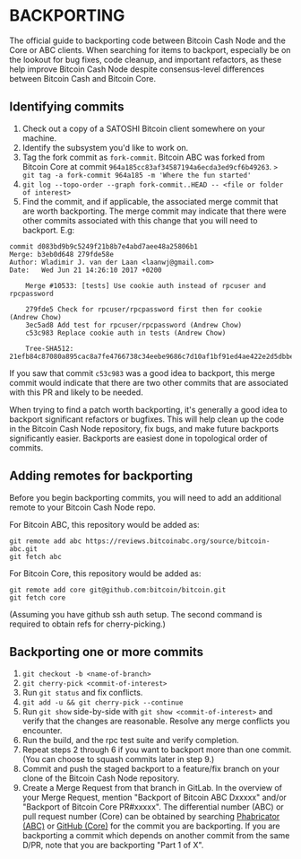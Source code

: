 BACKPORTING
===========

The official guide to backporting code between Bitcoin Cash Node and the Core or
ABC clients. When searching for items to backport, especially be on the lookout
for bug fixes, code cleanup, and important refactors, as these help improve
Bitcoin Cash Node despite consensus-level differences between Bitcoin Cash and
Bitcoin Core.

Identifying commits
-------------------

1. Check out a copy of a SATOSHI Bitcoin client somewhere on your machine.
2. Identify the subsystem you'd like to work on.
3. Tag the fork commit as `fork-commit`. Bitcoin ABC was forked from Bitcoin Core
   at commit `964a185cc83af34587194a6ecda3ed9cf6b49263`.
   `> git tag -a fork-commit 964a185 -m 'Where the fun started'`
4. `git log --topo-order --graph fork-commit..HEAD -- <file or folder of interest>`
5. Find the commit, and if applicable, the associated merge commit that
   are worth backporting.  The merge commit may indicate that there were other
   commits associated with this change that you will need to backport. E.g:

```
commit d083bd9b9c5249f21b8b7e4abd7aee48a25806b1
Merge: b3eb0d648 279fde58e
Author: Wladimir J. van der Laan <laanwj@gmail.com>
Date:   Wed Jun 21 14:26:10 2017 +0200

    Merge #10533: [tests] Use cookie auth instead of rpcuser and rpcpassword

    279fde5 Check for rpcuser/rpcpassword first then for cookie (Andrew Chow)
    3ec5ad8 Add test for rpcuser/rpcpassword (Andrew Chow)
    c53c983 Replace cookie auth in tests (Andrew Chow)

    Tree-SHA512: 21efb84c87080a895cac8a7fe4766738c34eebe9686c7d10af1bf91ed4ae422e2d5dbbebffd00d34744eb6bb2d0195ea3aca86deebf085bbdeeb1d8b474241ed
```

If you saw that commit `c53c983` was a good idea to backport, this merge
commit would indicate that there are two other commits that are associated
with this PR and likely to be needed.

When trying to find a patch worth backporting, it's generally a good idea to
backport significant refactors or bugfixes.  This will help clean up the code
in the Bitcoin Cash Node repository, fix bugs, and make future backports significantly
easier. Backports are easiest done in topological order of commits.

Adding remotes for backporting
------------------------------

Before you begin backporting commits, you will need to add an additional remote
to your Bitcoin Cash Node repo.

For Bitcoin ABC, this repository would be added as:

```
git remote add abc https://reviews.bitcoinabc.org/source/bitcoin-abc.git
git fetch abc
```

For Bitcoin Core, this repository would be added as:

```
git remote add core git@github.com:bitcoin/bitcoin.git
git fetch core
```

(Assuming you have github ssh auth setup. The second command is required to
obtain refs for cherry-picking.)

Backporting one or more commits
-------------------------------

1. `git checkout -b <name-of-branch>`
2. `git cherry-pick <commit-of-interest>`
3. Run `git status` and fix conflicts.
4. `git add -u && git cherry-pick --continue`
5. Run `git show` side-by-side with `git show <commit-of-interest>` and verify
   that the changes are reasonable. Resolve any merge conflicts you encounter.
6. Run the build, and the rpc test suite and verify completion.
7. Repeat steps 2 through 6 if you want to backport more than one commit. (You
   can choose to squash commits later in step 9.)
8. Commit and push the staged backport to a feature/fix branch on your clone of
   the Bitcoin Cash Node repository.
9. Create a Merge Request from that branch in GitLab. In the overview of your
   Merge Request, mention "Backport of Bitcoin ABC Dxxxxx" and/or "Backport of
   Bitcoin Core PR#xxxxx". The differential number (ABC) or pull request number
   (Core) can be obtained by searching [Phabricator (ABC)](https://reviews.bitcoinabc.org/differential/query/all/)
   or [GitHub (Core)](https://github.com/bitcoin/bitcoin/pulls/) for the commit
   you are backporting. If you are backporting a commit which depends on another
   commit from the same D/PR, note that you are backporting "Part 1 of X".
